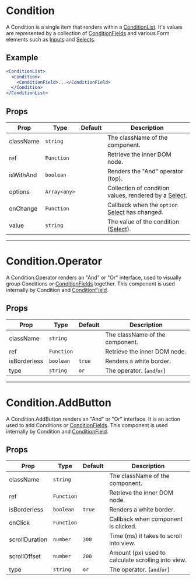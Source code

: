 # Condition

A Condition is a single item that renders within a [ConditionList](../ConditionList). It's values are represented by a collection of [ConditionFields](../ConditionFields) and various Form elements such as [Inputs](../Input) and [Selects](../Select).

## Example

```jsx
<ConditionList>
  <Condition>
    <ConditionField>...</ConditionField>
  </Condition>
</ConditionList>
```

## Props

| Prop      | Type         | Default | Description                                                        |
| --------- | ------------ | ------- | ------------------------------------------------------------------ |
| className | `string`     |         | The className of the component.                                    |
| ref       | `Function`   |         | Retrieve the inner DOM node.                                       |
| isWithAnd | `boolean`    |         | Renders the "And" operator (top).                                  |
| options   | `Array<any>` |         | Collection of condition values, rendered by a [Select](../Select). |
| onChange  | `Function`   |         | Callback when the `option` [Select](../Select) has changed.        |
| value     | `string`     |         | The value of the condition ([Select](../Select)).                  |

---

# Condition.Operator

A Condition.Operator renders an "And" or "Or" interface, used to visually group Conditions or [ConditionFields](../ConditionField) together. This component is used internally by Condition and [ConditionField](../ConditionField).

## Props

| Prop         | Type       | Default | Description                     |
| ------------ | ---------- | ------- | ------------------------------- |
| className    | `string`   |         | The className of the component. |
| ref          | `Function` |         | Retrieve the inner DOM node.    |
| isBorderless | `boolean`  | `true`  | Renders a white border.         |
| type         | `string`   | `or`    | The operator. (`and`/`or`)      |

---

# Condition.AddButton

A Condition.AddButton renders an "And" or "Or" interface. It is an action used to add Conditions or [ConditionFields](../ConditionField). This component is used internally by Condition and [ConditionField](../ConditionField).

## Props

| Prop           | Type       | Default | Description                                        |
| -------------- | ---------- | ------- | -------------------------------------------------- |
| className      | `string`   |         | The className of the component.                    |
| ref            | `Function` |         | Retrieve the inner DOM node.                       |
| isBorderless   | `boolean`  | `true`  | Renders a white border.                            |
| onClick        | `Function` |         | Callback when component is clicked.                |
| scrollDuration | `number`   | `300`   | Time (ms) it takes to scroll into view.            |
| scrollOffset   | `number`   | `200`   | Amount (px) used to calculate scrolling into view. |
| type           | `string`   | `or`    | The operator. (`and`/`or`)                         |

